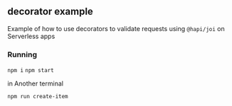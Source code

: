## decorator example

Example of how to use decorators to validate requests using `@hapi/joi` on Serverless apps

### Running

`npm i`
`npm start`

in Another terminal

`npm run create-item`

